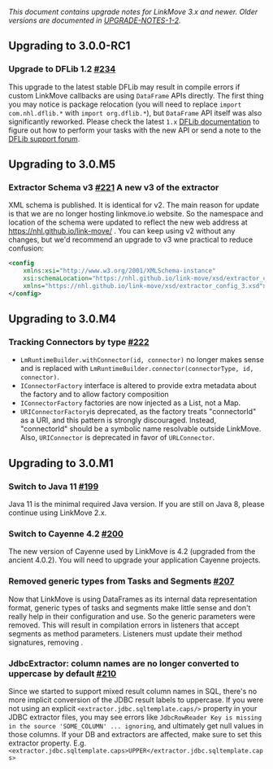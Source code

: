 _This document contains upgrade notes for LinkMove 3.x and newer. Older versions are documented in
[UPGRADE-NOTES-1-2](./UPGRADE-NOTES-1-to-2.md)._

## Upgrading to 3.0.0-RC1

### Upgrade to DFLib 1.2 [#234](https://github.com/nhl/link-move/issues/234)
This upgrade to the latest stable DFLib may result in compile errors if custom LinkMove callbacks are using `DataFrame`
APIs directly. The first thing you may notice is package relocation (you will need to replace `import com.nhl.dflib.*` 
with `import org.dflib.*`), but `DataFrame` API itself was also significantly reworked. Please check the latest `1.x`
[DFLib documentation](https://dflib.org/dflib/docs/1.x/) to figure out how to perform your tasks with the new API 
or send a note to the [DFLib support forum](https://github.com/dflib/dflib/discussions).

## Upgrading to 3.0.M5

### Extractor Schema v3 [#221](https://github.com/nhl/link-move/issues/221) A new v3 of the extractor 
XML schema is published. It is identical for v2. The main reason for update is that we are no longer 
hosting linkmove.io website. So the namespace and location of the schema were updated to reflect the 
new web address at https://nhl.github.io/link-move/ . You can keep using v2 without any changes, but
we'd recommend an upgrade to v3 wne practical to reduce confusion:

```xml
<config 
    xmlns:xsi="http://www.w3.org/2001/XMLSchema-instance" 
    xsi:schemaLocation="https://nhl.github.io/link-move/xsd/extractor_config_3.xsd https://nhl.github.io/link-move/xsd/extractor_config_3.xsd"
    xmlns="https://nhl.github.io/link-move/xsd/extractor_config_3.xsd">
</config>
```

## Upgrading to 3.0.M4

### Tracking Connectors by type [#222](https://github.com/nhl/link-move/issues/222)
* `LmRuntimeBuilder.withConnector(id, connector)` no longer makes sense and is replaced with 
`LmRuntimeBuilder.connector(connectorType, id, connector)`.
* `IConnectorFactory` interface is altered to provide extra metadata about the factory and to allow factory composition
* `IConnectorFactory` factories are now injected as a List, not a Map.
* `URIConnectorFactory`is deprecated, as the factory treats "connectorId" as a URI,  and this pattern is strongly 
discouraged. Instead, "connectorId" should be a symbolic name resolvable outside LinkMove. Also, `URIConnector` is
deprecated in favor of `URLConnector`.

## Upgrading to 3.0.M1

### Switch to Java 11 [#199](https://github.com/nhl/link-move/issues/199)
Java 11 is the minimal required Java version. If you are still on Java 8, please continue using LinkMove 2.x.

### Switch to Cayenne 4.2 [#200](https://github.com/nhl/link-move/issues/200)
The new version of Cayenne used by LinkMove is 4.2 (upgraded from the ancient 4.0.2). You will need to upgrade
your application Cayenne projects.

### Removed generic types from Tasks and Segments [#207](https://github.com/nhl/link-move/issues/207)
Now that LinkMove is using DataFrames as its internal data representation format, generic types of tasks and segments
make little sense and don't really help in their configuration and use. So the generic parameters were removed. This
will result in compilation errors in listeners that accept segments as method parameters. Listeners must update their 
method signatures, removing <T>.

### JdbcExtractor: column names are no longer converted to uppercase by default [#210](https://github.com/nhl/link-move/issues/210)
Since we started to support mixed result column names in SQL, there's no more implicit conversion of the JDBC result 
labels to uppercase. If you were not using an explicit `<extractor.jdbc.sqltemplate.caps/>` property in your JDBC 
extractor files, you may see errors like `JdbcRowReader Key is missing in the source 'SOME_COLUMN' ... ignoring`, and 
ultimately get null values in those columns. If your DB and extractors are affected, make sure to set this extractor 
property. E.g. `<extractor.jdbc.sqltemplate.caps>UPPER</extractor.jdbc.sqltemplate.caps>`
